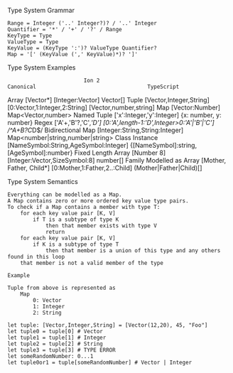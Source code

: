 
Type System Grammar

    Range = Integer ('..' Integer?)? / '..' Integer 
    Quantifier = '*' / '+' / '?' / Range
    KeyType = Type
    ValueType = Type
    KeyValue = (KeyType ':')? ValueType Quantifier?
    Map = '[' (KeyValue (',' KeyValue)*)? ']'

Type System Examples

                            Ion 2                                   Canonical                                   TypeScript
Array                       [Vector*]                               [Integer:Vector]                            Vector[]
Tuple                       [Vector,Integer,String]                 [0:Vector,1:Integer,2:String]               [Vector,number,string]
Map                         [Vector:Number]                                                                     Map<Vector,number>
Named Tuple                 ['x':Integer,'y':Integer]                                                           {x: number, y: number}
Regex                       ['A'+,'B'?,'C'*,'D']                    [0:'A',length-1:'D',Integer>0:'A'|'B'|'C']  /^A+B?C*D$/
Bidirectional Map           [Integer:String,String:Integer]                                                     Map<number|string,number|string>
Class Instance              [NameSymbol:String,AgeSymbol:Integer]                                               {[NameSymbol]:string,[AgeSymbol]:number}
Fixed Length Array          [Number 8]                              [Integer:Vector,SizeSymbol:8]               number[]
Family Modelled as Array    [Mother, Father, Child*]                [0:Mother,1:Father,2..:Child]               (Mother|Father|Child)[]

Type System Semantics

    Everything can be modelled as a Map.
    A Map contains zero or more ordered key value type pairs.
    To check if a Map contains a member with type T:
        for each key value pair [K, V]
            if T is a subtype of type K
                then that member exists with type V
                return
        for each key value pair [K, V]
            if K is a subtype of type T
                then that member is a union of this type and any others found in this loop
        that member is not a valid member of the type

    Example

    Tuple from above is represented as
        Map
            0: Vector
            1: Integer
            2: String
    
    let tuple: [Vector,Integer,String] = [Vector(12,20), 45, "Foo"]
    let tuple0 = tuple[0] # Vector
    let tuple1 = tuple[1] # Integer
    let tuple2 = tuple[2] # String
    let tuple3 = tuple[3] # TYPE ERROR
    let someRandomNumber: 0...1
    let tuple0or1 = tuple[someRandomNumber] # Vector | Integer

